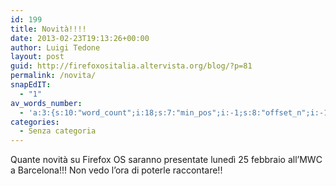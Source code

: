 ```yaml
---
id: 199
title: Novità!!!!
date: 2013-02-23T19:13:26+00:00
author: Luigi Tedone
layout: post
guid: http://firefoxositalia.altervista.org/blog/?p=81
permalink: /novita/
snapEdIT:
  - "1"
av_words_number:
  - 'a:3:{s:10:"word_count";i:18;s:7:"min_pos";i:-1;s:8:"offset_n";i:-1;}'
categories:
  - Senza categoria
---
```

Quante novità su Firefox OS saranno presentate lunedì 25 febbraio all&#8217;MWC a Barcelona!!! Non vedo l&#8217;ora di poterle raccontare!!